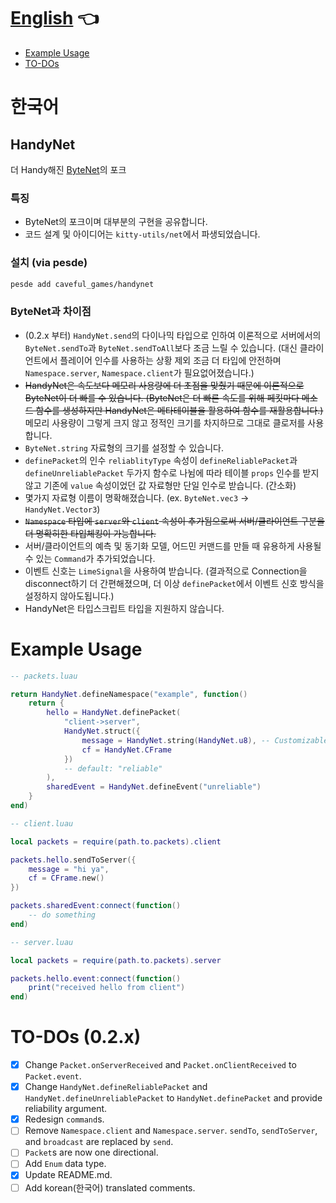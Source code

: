 # [English](https://github.com/CavefulGames/HandyNet/blob/main/README_en.md) 👈
- [Example Usage](#example-usage)
- [TO-DOs](#to-dos-02x)

# 한국어

## HandyNet
더 Handy해진 [ByteNet](https://github.com/ffrostfall/ByteNet)의 포크

### 특징
- ByteNet의 포크이며 대부분의 구현을 공유합니다.
- 코드 설계 및 아이디어는 `kitty-utils/net`에서 파생되었습니다.

### 설치 (via pesde)
```sh
pesde add caveful_games/handynet
```

### ByteNet과 차이점
- (0.2.x 부터) `HandyNet.send`의 다이나믹 타입으로 인하여 이론적으로 서버에서의 `ByteNet.sendTo`과 `ByteNet.sendToAll`보다 조금 느릴 수 있습니다. (대신 클라이언트에서 플레이어 인수를 사용하는 상황 제외 조금 더 타입에 안전하며 `Namespace.server`, `Namespace.client`가 필요없어졌습니다.)
- ~~HandyNet은 속도보다 메모리 사용량에 더 초점을 맞췄기 때문에 이론적으로 ByteNet이 더 빠를 수 있습니다. (ByteNet은 더 빠른 속도를 위해 페킷마다 메소드 함수를 생성하지만 HandyNet은 메타테이블을 활용하여 함수를 재활용합니다.)~~ 메모리 사용량이 그렇게 크지 않고 정적인 크기를 차지하므로 그대로 클로저를 사용합니다.
- `ByteNet.string` 자료형의 크기를 설정할 수 있습니다.
- `definePacket`의 인수 `reliablityType` 속성이 `defineReliablePacket`과 `defineUnreliablePacket` 두가지 함수로 나뉨에 따라 테이블 `props` 인수를 받지 않고 기존에 `value` 속성이었던 값 자료형만 단일 인수로 받습니다. (간소화)
- 몇가지 자료형 이름이 명확해졌습니다. (ex. `ByteNet.vec3` -> `HandyNet.Vector3`)
- ~~`Namespace` 타입에 `server`와 `client` 속성이 추가됨으로써 서버/클라이언트 구분을 더 명확히한 타입체킹이 가능합니다.~~
- 서버/클라이언트의 예측 및 동기화 모델, 어드민 커맨드를 만들 때 유용하게 사용될 수 있는 `Command`가 추가되었습니다.
- 이벤트 신호는 `LimeSignal`을 사용하여 받습니다. (결과적으로 Connection을 disconnect하기 더 간편해졌으며, 더 이상 `definePacket`에서 이벤트 신호 방식을 설정하지 않아도됩니다.)
- HandyNet은 타입스크립트 타입을 지원하지 않습니다.

# Example Usage
```lua
-- packets.luau

return HandyNet.defineNamespace("example", function()
	return {
		hello = HandyNet.definePacket(
			"client->server",
			HandyNet.struct({
				message = HandyNet.string(HandyNet.u8), -- Customizable string size (defaults to u16)
				cf = HandyNet.CFrame
			})
			-- default: "reliable"
		),
		sharedEvent = HandyNet.defineEvent("unreliable")
  	}
end)
```

```lua
-- client.luau

local packets = require(path.to.packets).client

packets.hello.sendToServer({
	message = "hi ya",
	cf = CFrame.new()
})

packets.sharedEvent:connect(function()
	-- do something
end)
```

```lua
-- server.luau

local packets = require(path.to.packets).server

packets.hello.event:connect(function()
	print("received hello from client")
end)
```

# TO-DOs (0.2.x)
- [x] Change `Packet.onServerReceived` and `Packet.onClientReceived` to `Packet.event`.
- [x] Change `HandyNet.defineReliablePacket` and `HandyNet.defineUnreliablePacket` to `HandyNet.definePacket` and provide reliability argument.
- [x] Redesign `command`s.
- [ ] Remove `Namespace.client` and `Namespace.server`. `sendTo`, `sendToServer`, and `broadcast` are replaced by `send`.
- [ ] `Packet`s are now one directional.
- [ ] Add `Enum` data type.
- [x] Update README.md.
- [ ] Add korean(한국어) translated comments.
